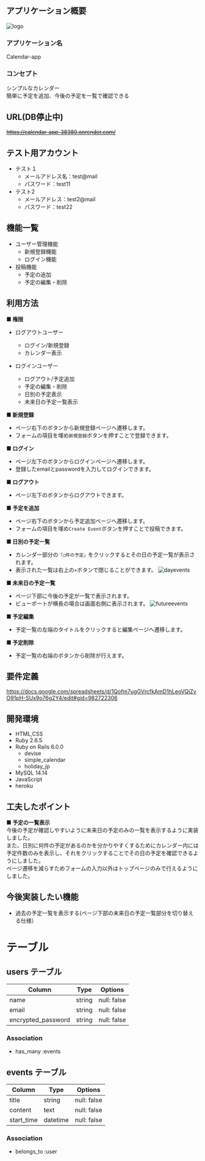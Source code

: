 ## アプリケーション概要
![logo](https://user-images.githubusercontent.com/111602501/194476696-30ffc79c-cebd-4ef5-ba5f-5e5e85ccf709.png)
### アプリケーション名
Calendar-app
### コンセプト
シンプルなカレンダー  
簡単に予定を追加、今後の予定を一覧で確認できる

## URL(DB停止中)
~~https://calendar-app-38380.onrender.com/~~ 

## テスト用アカウント
  - テスト１
    - メールアドレス名：test@mail
    - パスワード：test11
  - テスト2
    - メールアドレス：test2@mail
    - パスワード：test22

## 機能一覧
- ユーザー管理機能
	- 新規登録機能
	- ログイン機能
- 投稿機能
  - 予定の追加
  - 予定の編集・削除

## 利用方法
**■ 権限** <br>
- ログアウトユーザー
  - ログイン/新規登録
  - カレンダー表示

- ログインユーザー
  - ログアウト/予定追加
  - 予定の編集・削除
  - 日別の予定表示
  - 未来日の予定一覧表示

**■ 新規登録** <br>
- ページ右下のボタンから新規登録ページへ遷移します。
- フォームの項目を埋め`新規登録`ボタンを押すことで登録できます。

**■ ログイン** <br>
- ページ左下のボタンからログインページへ遷移します。
- 登録したemailとpasswordを入力してログインできます。

**■ ログアウト** <br>
- ページ左下のボタンからログアウトできます。

**■ 予定を追加** <br>
- ページ右下のボタンから予定追加ページへ遷移します。
- フォームの項目を埋め`Create Event`ボタンを押すことで投稿できます。

**■ 日別の予定一覧** <br>
- カレンダー部分の`「◯件の予定」`をクリックするとその日の予定一覧が表示されます。
- 表示された一覧は右上の`×`ボタンで閉じることができます。
![dayevents](https://user-images.githubusercontent.com/111602501/194478199-76b5f37e-7a6f-4617-999e-d6877471a126.gif)

**■ 未来日の予定一覧** <br>
- ページ下部に今後の予定が一覧で表示されます。
- ビューポートが横長の場合は画面右側に表示されます。
![futureevents](https://user-images.githubusercontent.com/111602501/194478509-f3bd1613-32cd-4abf-a237-1a305226325f.png)

**■ 予定編集** <br>
- 予定一覧の左端のタイトルをクリックすると編集ページへ遷移します。

**■ 予定削除** <br>
- 予定一覧の右端のボタンから削除が行えます。

## 要件定義
https://docs.google.com/spreadsheets/d/1Qofm7ugGVrcfkAmD1hLeoVQjZyO91pH-SUx9o76g2Y4/edit#gid=982722306

## 開発環境
- HTML,CSS
- Ruby 2.6.5
- Ruby on Rails 6.0.0
  - devise
  - simple_calendar
  - holiday_jp
- MySQL 14.14
- JavaScript
- heroku

## 工夫したポイント
**■ 予定の一覧表示** <br>
今後の予定が確認しやすいように未来日の予定のみの一覧を表示するように実装しました。  
また、日別に何件の予定があるのかを分かりやすくするためにカレンダー内には予定件数のみを表示し、それをクリックすることでその日の予定を確認できるようにしました。  
ページ遷移を減らすためフォームの入力以外はトップページのみで行えるようにしました。  

## 今後実装したい機能
- 過去の予定一覧を表示する(ページ下部の未来日の予定一覧部分を切り替える仕様）


# テーブル
## users テーブル

| Column             | Type   | Options     |
| ------------------ | ------ | ----------- |
| name               | string | null: false |
| email              | string | null: false |
| encrypted_password | string | null: false |

### Association

- has_many :events

## events テーブル

| Column     | Type       | Options                        |
| ---------- | ---------- | ------------------------------ |
| title      | string     | null: false                    |
| content    | text       | null: false                    |
| start_time | datetime   | null: false                    |

### Association

- belongs_to :user

